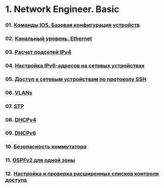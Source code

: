 # 1. Network Engineer. Basic

### 01. [Команды IOS. Базовая конфигурация устройств](./ЛР%201.%20Базовая%20конфигурация/)
### 02. [Канальный уровень. Ethernet ](./ЛР%202.%20Канальный%20уровень/)
### 03. [Расчет подсетей IPv4](./ЛР%203.%20IPv4/)
### 04. [Настройка IPv6-адресов на сетевых устройствах](./ЛР%204.%20IPv6/)
### 05. [Доступ к сетевым устройствам по протоколу SSH](./ЛР%205.%20SSH/)
### 06. [VLANs](./ЛР%206.%20VLANs/)
### 07. [STP](./ЛР%207.%20STP/)
### 08. [DHCPv4](./ЛР%208.%20DHCPv4/)
### 09. [DHCPv6](./ЛР%208.%20DHCPv6/)
### 10. [Безопасность коммутатора](./ЛР%209.%20Безопасность%20коммутатора/)
### 11. [OSPFv2 для одной зоны](./ЛР%2010.%20OSPFv2/)
### 12. [Настройка и проверка расширенных списков контроля доступа](./ЛР%2011.%20ACL/)
